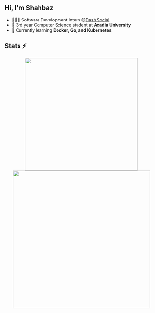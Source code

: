 <h2>
    Hi, I'm Shahbaz
</h2>

 - 🧑🏻‍💻 Software Development Intern @[Dash Social](https://www.dashsocial.com/)
 - 🔭 3rd year Computer Science student at **Acadia University**
 - 🌱 Currently learning **Docker, Go, and Kubernetes**

<h2>Stats ⚡</h2>
<div align="center">
    <img width=370 src="https://github-stats.shahcodes.in/?username=shahbaz-athwal&theme=transparent&hide=stars&show=prs_merged_percentage&custom_title=GitHub&cache_seconds=21600&title_color=F03C2D" />
    <img width=450 src="https://github-stats.shahcodes.in/wakatime?username=shahbaz_athwal&theme=transparent&langs_count=10&hide_title=true&hide=json,other,markdown,prisma&custom_title=Time%20Stats%20(2025)&cache_seconds=21600&layout=compact&title_color=F03C2D"/>
</div>
